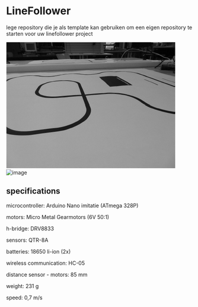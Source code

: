 # LineFollower

lege repository die je als template kan gebruiken om een eigen repository te starten voor uw linefollower project

![A description of my image](images/empty.png)
![image](https://github.com/RobinCopp/Linefollower/assets/146443186/a34951ad-b071-4c77-b38e-600d0da9dd1e)


  
## specifications

microcontroller: Arduino Nano imitatie (ATmega 328P)

motors: Micro Metal Gearmotors (6V 50:1)

h-bridge: DRV8833

sensors: QTR-8A

batteries: 18650 li-ion (2x)

wireless communication: HC-05

distance sensor - motors: 85 mm

weight: 231 g

speed: 0,7 m/s

